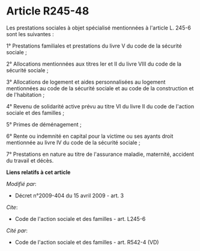 # Article R245-48

Les prestations sociales à objet spécialisé mentionnées à l'article L. 245-6 sont les suivantes : 

1° Prestations familiales et prestations du livre V du code de la sécurité sociale ; 

2° Allocations mentionnées aux titres Ier et II du livre VIII du code de la sécurité sociale ; 

3° Allocations de logement et aides personnalisées au logement mentionnées au code de la sécurité sociale et au code de la
construction et de l'habitation ; 

4° Revenu de solidarité active prévu au titre VI du livre II du code de l'action sociale et des familles ; 

5° Primes de déménagement ; 

6° Rente ou indemnité en capital pour la victime ou ses ayants droit mentionnée au livre IV du code de la sécurité sociale ; 

7° Prestations en nature au titre de l'assurance maladie, maternité, accident du travail et décès.

**Liens relatifs à cet article**

_Modifié par_:

  - Décret n°2009-404 du 15 avril 2009 - art. 3

_Cite_:

  - Code de l'action sociale et des familles - art. L245-6

_Cité par_:

  - Code de l'action sociale et des familles - art. R542-4 (VD)
